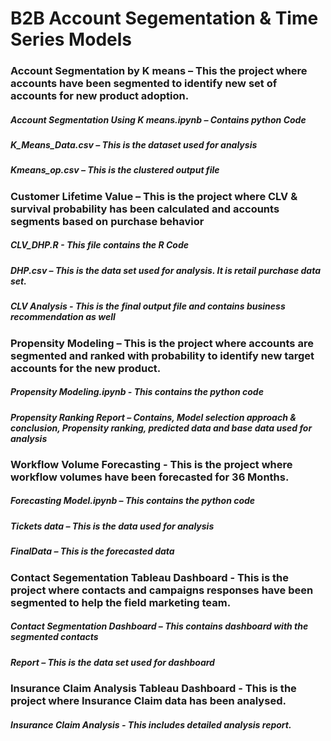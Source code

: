 # B2B Account Segementation & Time Series Models
### Account Segmentation by K means – This the project where accounts have been segmented to identify new set of accounts for new product adoption.
##### Account Segmentation Using K means.ipynb – Contains python Code
##### K_Means_Data.csv – This is the dataset used for analysis
##### Kmeans_op.csv – This is the clustered output file

### Customer Lifetime Value – This is the project where CLV & survival probability has been calculated and accounts segments based on purchase behavior
##### CLV_DHP.R - This file contains the R Code
##### DHP.csv  – This is the data set used for analysis. It is retail purchase data set.
##### CLV Analysis - This is the final output file and contains business recommendation as well

### Propensity Modeling – This is the project where accounts are segmented and ranked with probability to identify new target accounts for the new product.
##### Propensity Modeling.ipynb -  This contains the python code
##### Propensity Ranking Report – Contains, Model selection approach & conclusion, Propensity ranking, predicted data and base data used for analysis

### Workflow Volume Forecasting - This is the project where workflow volumes have been forecasted for 36 Months.
##### Forecasting Model.ipynb – This contains the python code
##### Tickets data – This is the data used for analysis
##### FinalData – This is the forecasted data

### Contact Segementation Tableau Dashboard -  This is the project where contacts and campaigns responses have been segmented to help the field marketing team.
##### Contact Segmentation Dashboard – This contains dashboard with the segmented contacts
##### Report – This is the data set used for dashboard

### Insurance Claim Analysis Tableau Dashboard -  This is the project where Insurance Claim data has been analysed.
##### Insurance Claim Analysis - This includes detailed analysis report.

